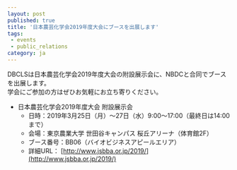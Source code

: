 ```yaml
---
layout: post
published: true
title: '日本農芸化学会2019年度大会にブースを出展します'
tags:
 - events
 - public_relations
category: ja
---
```

DBCLSは日本農芸化学会2019年度大会の附設展示会に、NBDCと合同でブースを出展します。  
学会にご参加の方はぜひお気軽にお立ち寄りください。

- 日本農芸化学会2019年度大会 附設展示会  
  - 日時：2019年3月25日（月）～27日（水）9:00～17:00（最終日は14:00まで）
  - 会場：東京農業大学 世田谷キャンパス 桜丘アリーナ（体育館2F）
  - ブース番号：BB06（バイオビジネスアピールエリア）
  - 詳細URL： [http://www.jsbba.or.jp/2019/](http://www.jsbba.or.jp/2019/)
